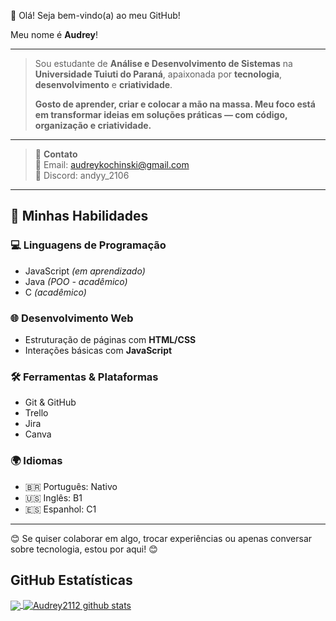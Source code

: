 👋 Olá! Seja bem-vindo(a) ao meu GitHub!

Meu nome é **Audrey**!

---

> Sou estudante de **Análise e Desenvolvimento de Sistemas** na **Universidade Tuiuti do Paraná**, apaixonada por **tecnologia**, **desenvolvimento** e **criatividade**.  
>
> **Gosto de aprender, criar e colocar a mão na massa. Meu foco está em transformar ideias em soluções práticas — com código, organização e criatividade.**

---

> 💬 **Contato**  
> 📧 Email: audreykochinski@gmail.com  
> 💬 Discord: andyy_2106  

---

## 🚀 Minhas Habilidades

### 💻 Linguagens de Programação
- JavaScript *(em aprendizado)*
- Java *(POO - acadêmico)*
- C *(acadêmico)*

### 🌐 Desenvolvimento Web
- Estruturação de páginas com **HTML/CSS**
- Interações básicas com **JavaScript**

### 🛠️ Ferramentas & Plataformas
- Git & GitHub
- Trello
- Jira
- Canva

### 🌍 Idiomas
- 🇧🇷 Português: Nativo  
- 🇺🇸 Inglês: B1  
- 🇪🇸 Espanhol: C1   

---

😊 Se quiser colaborar em algo, trocar experiências ou apenas conversar sobre tecnologia, estou por aqui! 😊


## **GitHub Estatísticas**

<a href="https://github.com/Audrey2112">
  <img align="center" src="https://github-readme-stats.vercel.app/api/top-langs/?username=Audrey2112&theme=dracula&hide_langs_below=1" />
</a>

<a href="https://github.com/Audrey2112">
 <img align="center" src="https://github-readme-stats.vercel.app/api?username=Audrey2112&show_icons=true&theme=dracula&line_height=27" alt="Audrey2112 github stats"/>
</a>
<br>



